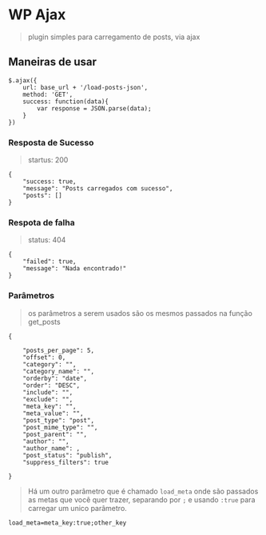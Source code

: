 # WP Ajax
> plugin simples para carregamento de posts, via ajax

## Maneiras de usar 

```
$.ajax({
    url: base_url + '/load-posts-json',
    method: 'GET',
    success: function(data){
        var response = JSON.parse(data);
    }
})
```

### Resposta de Sucesso
> startus: 200

```
{
    "success: true,
    "message": "Posts carregados com sucesso",
    "posts": []
}
```

### Respota de falha
> status: 404
```
{
    "failed": true,
    "message": "Nada encontrado!"
}
```

### Parâmetros 
> os parâmetros a serem usados são os mesmos passados na função get_posts
```
{

	"posts_per_page": 5,
	"offset": 0,
	"category": "",
	"category_name": "",
	"orderby": "date",
	"order": "DESC",
	"include": "",
	"exclude": "",
	"meta_key": "",
	"meta_value": "",
	"post_type": "post",
	"post_mime_type": "",
	"post_parent": "",
	"author": "",
	"author_name": ,
	"post_status": "publish",
	"suppress_filters": true 

}
```


>Há um outro parâmetro que é chamado `load_meta` onde são passados as metas que você quer trazer, separando por `;`
e usando `:true` para carregar um unico parâmetro.

```
load_meta=meta_key:true;other_key
```
